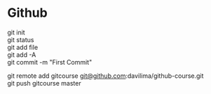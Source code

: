 # Github

git init <br/>
git status <br/>
git add file <br/>
git add -A <br/>
git commit -m "First Commit" <br/>

git remote add gitcourse git@github.com:davilima/github-course.git <br/>
git push gitcourse master <br/>
